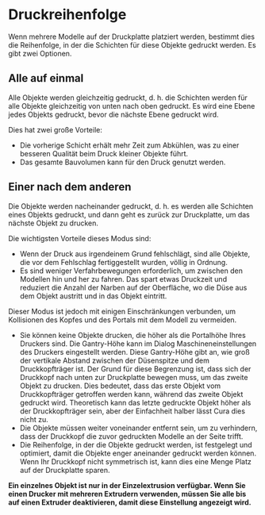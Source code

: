 Druckreihenfolge
====
Wenn mehrere Modelle auf der Druckplatte platziert werden, bestimmt dies die Reihenfolge, in der die Schichten für diese Objekte gedruckt werden. Es gibt zwei Optionen.

Alle auf einmal
----
Alle Objekte werden gleichzeitig gedruckt, d. h. die Schichten werden für alle Objekte gleichzeitig von unten nach oben gedruckt. Es wird eine Ebene jedes Objekts gedruckt, bevor die nächste Ebene gedruckt wird.

Dies hat zwei große Vorteile:
* Die vorherige Schicht erhält mehr Zeit zum Abkühlen, was zu einer besseren Qualität beim Druck kleiner Objekte führt.
* Das gesamte Bauvolumen kann für den Druck genutzt werden.

Einer nach dem anderen
----
Die Objekte werden nacheinander gedruckt, d. h. es werden alle Schichten eines Objekts gedruckt, und dann geht es zurück zur Druckplatte, um das nächste Objekt zu drucken.

Die wichtigsten Vorteile dieses Modus sind:
* Wenn der Druck aus irgendeinem Grund fehlschlägt, sind alle Objekte, die vor dem Fehlschlag fertiggestellt wurden, völlig in Ordnung.
* Es sind weniger Verfahrbewegungen erforderlich, um zwischen den Modellen hin und her zu fahren. Das spart etwas Druckzeit und reduziert die Anzahl der Narben auf der Oberfläche, wo die Düse aus dem Objekt austritt und in das Objekt eintritt.

Dieser Modus ist jedoch mit einigen Einschränkungen verbunden, um Kollisionen des Kopfes und des Portals mit dem Modell zu vermeiden.
* Sie können keine Objekte drucken, die höher als die Portalhöhe Ihres Druckers sind. Die Gantry-Höhe kann im Dialog Maschineneinstellungen des Druckers eingestellt werden. Diese Gantry-Höhe gibt an, wie groß der vertikale Abstand zwischen der Düsenspitze und dem Druckkopfträger ist. Der Grund für diese Begrenzung ist, dass sich der Druckkopf nach unten zur Druckplatte bewegen muss, um das zweite Objekt zu drucken. Dies bedeutet, dass das erste Objekt vom Druckkopfträger getroffen werden kann, während das zweite Objekt gedruckt wird. Theoretisch kann das letzte gedruckte Objekt höher als der Druckkopfträger sein, aber der Einfachheit halber lässt Cura dies nicht zu.
* Die Objekte müssen weiter voneinander entfernt sein, um zu verhindern, dass der Druckkopf die zuvor gedruckten Modelle an der Seite trifft.
* Die Reihenfolge, in der die Objekte gedruckt werden, ist festgelegt und optimiert, damit die Objekte enger aneinander gedruckt werden können. Wenn Ihr Druckkopf nicht symmetrisch ist, kann dies eine Menge Platz auf der Druckplatte sparen.

**Ein einzelnes Objekt ist nur in der Einzelextrusion verfügbar. Wenn Sie einen Drucker mit mehreren Extrudern verwenden, müssen Sie alle bis auf einen Extruder deaktivieren, damit diese Einstellung angezeigt wird.**